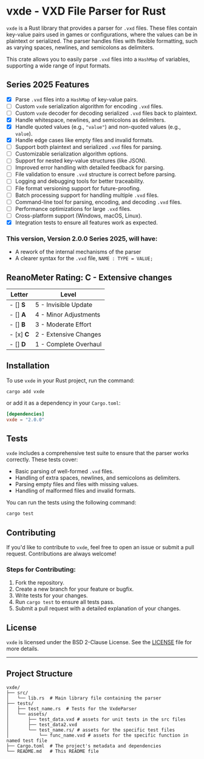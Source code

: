 # vxde - VXD File Parser for Rust

`vxde` is a Rust library that provides a parser for `.vxd` files. These files contain key-value pairs used in games or configurations, where the values can be in plaintext or serialized. The parser handles files with flexible formatting, such as varying spaces, newlines, and semicolons as delimiters.

This crate allows you to easily parse `.vxd` files into a `HashMap` of variables, supporting a wide range of input formats.

## Series 2025 Features

- [x] Parse `.vxd` files into a `HashMap` of key-value pairs.
- [ ] Custom `vxde` serialization algorithm for encoding `.vxd` files.
- [ ] Custom `vxde` decoder for decoding serialized `.vxd` files back to plaintext.
- [x] Handle whitespace, newlines, and semicolons as delimiters.
- [x] Handle quoted values (e.g., `"value"`) and non-quoted values (e.g., `value`).
- [x] Handle edge cases like empty files and invalid formats.
- [ ] Support both plaintext and serialized `.vxd` files for parsing.
- [ ] Customizable serialization algorithm options.
- [ ] Support for nested key-value structures (like JSON).
- [ ] Improved error handling with detailed feedback for parsing.
- [ ] File validation to ensure `.vxd` structure is correct before parsing.
- [ ] Logging and debugging tools for better traceability.
- [ ] File format versioning support for future-proofing.
- [ ] Batch processing support for handling multiple `.vxd` files.
- [ ] Command-line tool for parsing, encoding, and decoding `.vxd` files.
- [ ] Performance optimizations for large `.vxd` files.
- [ ] Cross-platform support (Windows, macOS, Linux).
- [x] Integration tests to ensure all features work as expected.

### This version, Version 2.0.0 Series 2025, will have:
- A rework of the internal mechanisms of the parser
- A clearer syntax for the `.vxd` file, `NAME : TYPE = VALUE;`

## ReanoMeter Rating: C - Extensive changes
| **Letter** | **Level**            |
|------------|----------------------|
| - [] **S** | 5 - Invisible Update |
| - [] **A** | 4 - Minor Adjustments|
| - [] **B** | 3 - Moderate Effort  |
| - [x] **C**| 2 - Extensive Changes|
| - [] **D** | 1 - Complete Overhaul|

## Installation

To use `vxde` in your Rust project, run the command:

`cargo add vxde`

or add it as a dependency in your `Cargo.toml`:

```toml
[dependencies]
vxde = "2.0.0"
```

## Tests

`vxde` includes a comprehensive test suite to ensure that the parser works correctly. These tests cover:

- Basic parsing of well-formed `.vxd` files.
- Handling of extra spaces, newlines, and semicolons as delimiters.
- Parsing empty files and files with missing values.
- Handling of malformed files and invalid formats.

You can run the tests using the following command:

```bash
cargo test
```

## Contributing

If you'd like to contribute to `vxde`, feel free to open an issue or submit a pull request. Contributions are always welcome!

### Steps for Contributing:

1. Fork the repository.
2. Create a new branch for your feature or bugfix.
3. Write tests for your changes.
4. Run `cargo test` to ensure all tests pass.
5. Submit a pull request with a detailed explanation of your changes.

## License

`vxde` is licensed under the BSD 2-Clause License. See the [LICENSE](LICENSE) file for more details.

---

## Project Structure

```
vxde/
├── src/
│   └── lib.rs  # Main library file containing the parser
├── tests/
│   ├── test_name.rs  # Tests for the VxdeParser
│   └── assets/
│       ├── test_data.vxd # assets for unit tests in the src files
│       ├── test_data2.vxd
│       └── test_name.rs/ # assets for the specific test files
│           └── func_name.vxd # assets for the specific function in named test file
├── Cargo.toml  # The project's metadata and dependencies
└── README.md   # This README file
```